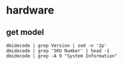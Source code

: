 # hardware

## get model

    dmidecode | grep Version | sed -n '2p'
    dmidecode | grep 'SKU Number' | head -1
    dmidecode | grep -A 9 "System Information"

